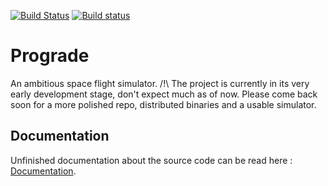 [![Build Status](https://travis-ci.org/Dexter9313/Prograde.svg?branch=master)](https://travis-ci.org/Dexter9313/Prograde) [![Build status](https://ci.appveyor.com/api/projects/status/775bhjb58gu4nu4l/branch/master?svg=true)](https://ci.appveyor.com/project/Dexter9313/prograde/branch/master)
# Prograde
An ambitious space flight simulator.
/!\ The project is currently in its very early development stage, don't expect much as of now. Please come back soon for a more polished repo, distributed binaries and a usable simulator.

## Documentation
Unfinished documentation about the source code can be read here : [Documentation](https://dexter9313.github.io/Prograde/).
